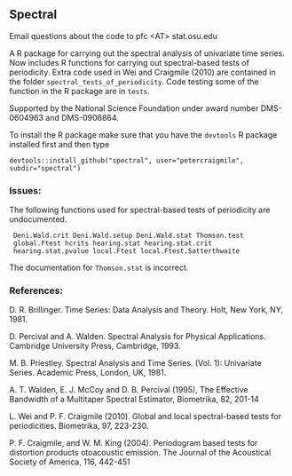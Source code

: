 ## Spectral

Email questions about the code to pfc &lt;AT&gt; stat.osu.edu

A R package for carrying out the spectral analysis of univariate time
series.  Now includes R functions for carrying out spectral-based
tests of periodicity.  Extra code used in Wei and Craigmile (2010) are
contained in the folder `spectral_tests_of_periodicity`.  Code testing
some of the function in the R package are in `tests`.

Supported by the National Science Foundation under award number DMS-0604963 and DMS-0906864.

To install the R package make sure that you have the `devtools` R package installed first and then type
```
devtools::install_github("spectral", user="petercraigmile", subdir="spectral") 
```


### Issues:

The following functions used for spectral-based tests of periodicity are undocumented.

```
 Deni.Wald.crit Deni.Wald.setup Deni.Wald.stat Thomson.test
 global.Ftest hcrits hearing.stat hearing.stat.crit
 hearing.stat.pvalue local.Ftest local.Ftest.Satterthwaite
````

The documentation for `Thomson.stat` is incorrect.




### References:

D. R. Brillinger. Time Series: Data Analysis and Theory. Holt, New York, NY, 1981.

D. Percival and A. Walden. Spectral Analysis for Physical Applications. Cambridge
University Press, Cambridge, 1993.

M. B. Priestley. Spectral Analysis and Time Series. (Vol. 1): Univariate Series. Academic
Press, London, UK, 1981.

A. T. Walden, E. J. McCoy and D. B. Percival (1995), The Effective Bandwidth of a Multitaper Spectral Estimator, Biometrika, 82, 201-14

L. Wei and P. F. Craigmile (2010). Global and local spectral-based
tests for periodicities. Biometrika, 97, 223-230.  

P. F. Craigmile, and W. M. King (2004). Periodogram based tests for
distortion products otoacoustic emission. The Journal of the
Acoustical Society of America, 116, 442-451
